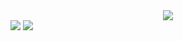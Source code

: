  
<div align="center">
<img src="https://img.shields.io/badge/springboot-#6DB33F?style=for-the-badge&logo=springboot&logoColor=white"> 
</div>

<img src="https://img.shields.io/badge/c++-00599C?style=for-the-badge&logo=c%2B%2B&logoColor=white">
<img src="https://img.shields.io/badge/python-3776AB?style=for-the-badge&logo=python&logoColor=white">
